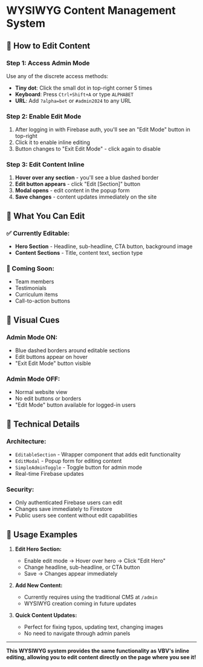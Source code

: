 # WYSIWYG Content Management System

## 🎯 **How to Edit Content**

### **Step 1: Access Admin Mode**
Use any of the discrete access methods:
- **Tiny dot**: Click the small dot in top-right corner 5 times
- **Keyboard**: Press `Ctrl+Shift+A` or type `ALPHABET`  
- **URL**: Add `?alpha=bet` or `#admin2024` to any URL

### **Step 2: Enable Edit Mode**
1. After logging in with Firebase auth, you'll see an "Edit Mode" button in top-right
2. Click it to enable inline editing
3. Button changes to "Exit Edit Mode" - click again to disable

### **Step 3: Edit Content Inline**
1. **Hover over any section** - you'll see a blue dashed border
2. **Edit button appears** - click "Edit [Section]" button
3. **Modal opens** - edit content in the popup form
4. **Save changes** - content updates immediately on the site

## 📝 **What You Can Edit**

### **✅ Currently Editable:**
- **Hero Section** - Headline, sub-headline, CTA button, background image
- **Content Sections** - Title, content text, section type

### **🚧 Coming Soon:**
- Team members
- Testimonials  
- Curriculum items
- Call-to-action buttons

## 🎨 **Visual Cues**

### **Admin Mode ON:**
- Blue dashed borders around editable sections
- Edit buttons appear on hover
- "Exit Edit Mode" button visible

### **Admin Mode OFF:**
- Normal website view
- No edit buttons or borders
- "Edit Mode" button available for logged-in users

## 🔧 **Technical Details**

### **Architecture:**
- `EditableSection` - Wrapper component that adds edit functionality
- `EditModal` - Popup form for editing content
- `SimpleAdminToggle` - Toggle button for admin mode
- Real-time Firebase updates

### **Security:**
- Only authenticated Firebase users can edit
- Changes save immediately to Firestore
- Public users see content without edit capabilities

## 🚀 **Usage Examples**

1. **Edit Hero Section:**
   - Enable edit mode → Hover over hero → Click "Edit Hero"
   - Change headline, sub-headline, or CTA button
   - Save → Changes appear immediately

2. **Add New Content:**
   - Currently requires using the traditional CMS at `/admin`
   - WYSIWYG creation coming in future updates

3. **Quick Content Updates:**
   - Perfect for fixing typos, updating text, changing images
   - No need to navigate through admin panels

---

**This WYSIWYG system provides the same functionality as VBV's inline editing, allowing you to edit content directly on the page where you see it!**